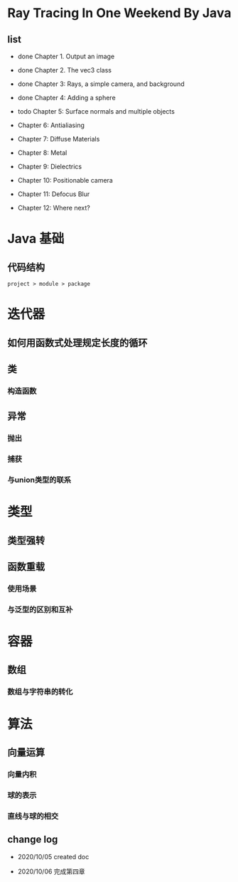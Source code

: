 # Ray Tracing In One Weekend By Java

## list

- done Chapter 1. Output an image

- done Chapter 2. The vec3 class

- done Chapter 3: Rays, a simple camera, and background

- done Chapter 4: Adding a sphere 

- todo Chapter 5: Surface normals and multiple objects

- Chapter 6: Antialiasing

- Chapter 7: Diffuse Materials

- Chapter 8: Metal

- Chapter 9: Dielectrics

- Chapter 10: Positionable camera

- Chapter 11: Defocus Blur

- Chapter 12: Where next?

# Java 基础

## 代码结构

`project > module > package`

# 迭代器

## 如何用函数式处理规定长度的循环

## 类

### 构造函数

## 异常

### 抛出

### 捕获

### 与union类型的联系

# 类型

## 类型强转

## 函数重载

### 使用场景

### 与泛型的区别和互补

# 容器

## 数组

### 数组与字符串的转化

# 算法

## 向量运算

### 向量内积

### 球的表示

### 直线与球的相交

## change log

- 2020/10/05 created doc

- 2020/10/06 完成第四章
 